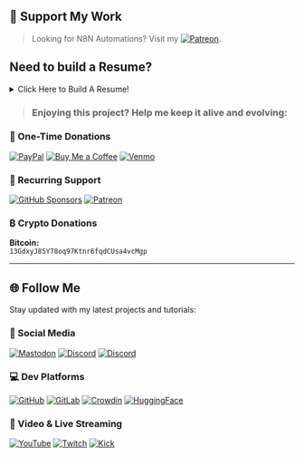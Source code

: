 ## 💖 Support My Work

> Looking for N8N Automations? Visit my [![Patreon](https://img.shields.io/badge/Patreon-F96854?style=for-the-badge&logo=patreon&logoColor=white)](https://link.lazymedia.media/patreon).

## Need to build a Resume?

<details>
  <summary>Click Here to Build A Resume!</summary>
  
  - Visit **[Lazy Medias Reactive Resume](https://resume.lazymedia.media)!**
  - Create a **FREE account** now.
    - *Must Verify Email to create an account.*
  
  Everyone should be able to have access to a way to have a professional Resume.
  
  A resume builder application with:
  - Public Link Sharing
  - Public WebPage Sharing
  - AI capabilities (if setup correctly)
  - And more!

  View our [Public GitLab Documentation](https://gitlab.lazymedia.media/public-files/public-files) and navigate to the *Reactive Resume* folder for proper instructions on AI Integration.
</details>

> ### Enjoying this project? Help me keep it alive and evolving:

### 🌟 One-Time Donations
[![PayPal](https://img.shields.io/badge/PayPal-00457C?style=for-the-badge&logo=paypal&logoColor=white)](https://paypal.me/lazymediawa)
[![Buy Me a Coffee](https://img.shields.io/badge/Buy_Me_A_Coffee-FFDD00?style=for-the-badge&logo=buymeacoffee&logoColor=black)](https://buymeacoffee.com/lazymedia)
[![Venmo](https://img.shields.io/badge/Venmo-008CFF?style=for-the-badge&logo=venmo&logoColor=white)](https://venmo.com/lazymedia)

### 🔄 Recurring Support
[![GitHub Sponsors](https://img.shields.io/badge/GitHub_Sponsors-30363D?style=for-the-badge&logo=github-sponsors&logoColor=#EA4AAA)](https://github.com/sponsors/lazy-media)
[![Patreon](https://img.shields.io/badge/Patreon-F96854?style=for-the-badge&logo=patreon&logoColor=white)](https://link.lazymedia.media/patreon)

### ₿ Crypto Donations
**Bitcoin:**  
`13GdxyJ85Y78oq97Ktnr6fqdCUsa4vcMgp`

---

## 🌐 Follow Me

Stay updated with my latest projects and tutorials:

### 📱 Social Media

[![Mastodon](https://img.shields.io/badge/Mastodon-6364FF?style=for-the-badge&logo=mastodon&logoColor=white)](https://link.lazymedia.media/mastodon)
[![Discord](https://img.shields.io/badge/Main_Discord-5865F2?style=for-the-badge&logo=discord&logoColor=white)](https://link.lazymedia.media/lazymedia-discord-promo-page)
[![Discord](https://img.shields.io/badge/Gaming_Community-5865F2?style=for-the-badge&logo=discord&logoColor=white)](https://link.lazymedia.media/lazymedia-gaming-discord-promo-page)

### 💻 Dev Platforms
[![GitHub](https://img.shields.io/badge/GitHub-181717?style=for-the-badge&logo=github&logoColor=white)](https://github.com/lazy-media)
[![GitLab](https://img.shields.io/badge/GitLab-FCA121?style=for-the-badge&logo=gitlab&logoColor=white)](https://gitlab.lazymedia.media/root)
[![Crowdin](https://img.shields.io/badge/Translate_Reactive_Resume_with_Crowdin-2ecc71?logo=crowdin)](https://crowdin.com/project/lazymedia-reactive-resume)
[![HuggingFace](https://img.shields.io/badge/🤗_HuggingFace-FFD21E?style=for-the-badge&logo=huggingface&logoColor=black)](https://huggingface.co/lazymedia)

### 🎥 Video & Live Streaming
[![YouTube](https://img.shields.io/badge/YouTube-FF0000?style=for-the-badge&logo=youtube&logoColor=white)](https://youtube.com/@LazyMediaWA)
[![Twitch](https://img.shields.io/badge/Twitch-9146FF?style=for-the-badge&logo=twitch&logoColor=white)](https://twitch.tv/LazyMediaWA)
[![Kick](https://img.shields.io/badge/Kick-53FC18?style=for-the-badge&logo=kick&logoColor=black)](https://kick.com/LazyMedia)

